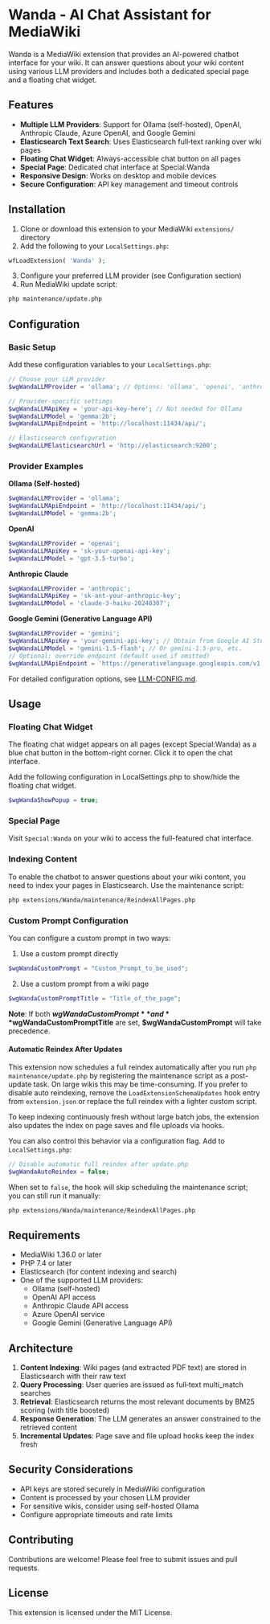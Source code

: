 # Wanda - AI Chat Assistant for MediaWiki

Wanda is a MediaWiki extension that provides an AI-powered chatbot interface for your wiki. It can answer questions about your wiki content using various LLM providers and includes both a dedicated special page and a floating chat widget.

## Features

- **Multiple LLM Providers**: Support for Ollama (self-hosted), OpenAI, Anthropic Claude, Azure OpenAI, and Google Gemini
- **Elasticsearch Text Search**: Uses Elasticsearch full‑text ranking over wiki pages
- **Floating Chat Widget**: Always-accessible chat button on all pages
- **Special Page**: Dedicated chat interface at Special:Wanda
- **Responsive Design**: Works on desktop and mobile devices
- **Secure Configuration**: API key management and timeout controls

## Installation

1. Clone or download this extension to your MediaWiki `extensions/` directory
2. Add the following to your `LocalSettings.php`:

```php
wfLoadExtension( 'Wanda' );
```

3. Configure your preferred LLM provider (see Configuration section)
4. Run MediaWiki update script:

```bash
php maintenance/update.php
```

## Configuration

### Basic Setup

Add these configuration variables to your `LocalSettings.php`:

```php
// Choose your LLM provider
$wgWandaLLMProvider = 'ollama'; // Options: 'ollama', 'openai', 'anthropic', 'azure', 'gemini'

// Provider-specific settings
$wgWandaLLMApiKey = 'your-api-key-here'; // Not needed for Ollama
$wgWandaLLMModel = 'gemma:2b';
$wgWandaLLMApiEndpoint = 'http://localhost:11434/api/';

// Elasticsearch configuration
$wgWandaLLMElasticsearchUrl = 'http://elasticsearch:9200';
```

### Provider Examples

**Ollama (Self-hosted)**
```php
$wgWandaLLMProvider = 'ollama';
$wgWandaLLMApiEndpoint = 'http://localhost:11434/api/';
$wgWandaLLMModel = 'gemma:2b';
```

**OpenAI**
```php
$wgWandaLLMProvider = 'openai';
$wgWandaLLMApiKey = 'sk-your-openai-api-key';
$wgWandaLLMModel = 'gpt-3.5-turbo';
```

**Anthropic Claude**
```php
$wgWandaLLMProvider = 'anthropic';
$wgWandaLLMApiKey = 'sk-ant-your-anthropic-key';
$wgWandaLLMModel = 'claude-3-haiku-20240307';
```

**Google Gemini (Generative Language API)**
```php
$wgWandaLLMProvider = 'gemini';
$wgWandaLLMApiKey = 'your-gemini-api-key'; // Obtain from Google AI Studio
$wgWandaLLMModel = 'gemini-1.5-flash'; // Or gemini-1.5-pro, etc.
// Optional: override endpoint (default used if omitted)
$wgWandaLLMApiEndpoint = 'https://generativelanguage.googleapis.com/v1';
```

For detailed configuration options, see [LLM-CONFIG.md](LLM-CONFIG.md).

## Usage

### Floating Chat Widget

The floating chat widget appears on all pages (except Special:Wanda) as a blue chat button in the bottom-right corner. Click it to open the chat interface. 

Add the following configuration in LocalSettings.php to show/hide the floating chat widget.

```php
$wgWandaShowPopup = true;
```

### Special Page

Visit `Special:Wanda` on your wiki to access the full-featured chat interface.

### Indexing Content

To enable the chatbot to answer questions about your wiki content, you need to index your pages in Elasticsearch. Use the maintenance script:

```bash
php extensions/Wanda/maintenance/ReindexAllPages.php
```

### Custom Prompt Configuration

You can configure a custom prompt in two ways:

1. Use a custom prompt directly
```php
$wgWandaCustomPrompt = "Custom_Prompt_to_be_used";
```

2. Use a custom prompt from a wiki page
```php
$wgWandaCustomPromptTitle = "Title_of_the_page";
```

**Note**: If both **$wgWandaCustomPrompt** and **$wgWandaCustomPromptTitle** are set, **$wgWandaCustomPrompt** will take precedence.

#### Automatic Reindex After Updates

This extension now schedules a full reindex automatically after you run `php maintenance/update.php` by registering the maintenance script as a post-update task. On large wikis this may be time-consuming. If you prefer to disable auto reindexing, remove the `LoadExtensionSchemaUpdates` hook entry from `extension.json` or replace the full reindex with a lighter custom script.

To keep indexing continuously fresh without large batch jobs, the extension also updates the index on page saves and file uploads via hooks.

You can also control this behavior via a configuration flag. Add to `LocalSettings.php`:

```php
// Disable automatic full reindex after update.php
$wgWandaAutoReindex = false;
```

When set to `false`, the hook will skip scheduling the maintenance script; you can still run it manually:

```bash
php extensions/Wanda/maintenance/ReindexAllPages.php
```

## Requirements

- MediaWiki 1.36.0 or later
- PHP 7.4 or later
- Elasticsearch (for content indexing and search)
- One of the supported LLM providers:
  - Ollama (self-hosted)
  - OpenAI API access
  - Anthropic Claude API access
  - Azure OpenAI service
  - Google Gemini (Generative Language API)

## Architecture

1. **Content Indexing**: Wiki pages (and extracted PDF text) are stored in Elasticsearch with their raw text
2. **Query Processing**: User queries are issued as full‑text multi_match searches
3. **Retrieval**: Elasticsearch returns the most relevant documents by BM25 scoring (with title boosted)
4. **Response Generation**: The LLM generates an answer constrained to the retrieved content
5. **Incremental Updates**: Page save and file upload hooks keep the index fresh

## Security Considerations

- API keys are stored securely in MediaWiki configuration
- Content is processed by your chosen LLM provider
- For sensitive wikis, consider using self-hosted Ollama
- Configure appropriate timeouts and rate limits

## Contributing

Contributions are welcome! Please feel free to submit issues and pull requests.

## License

This extension is licensed under the MIT License.
